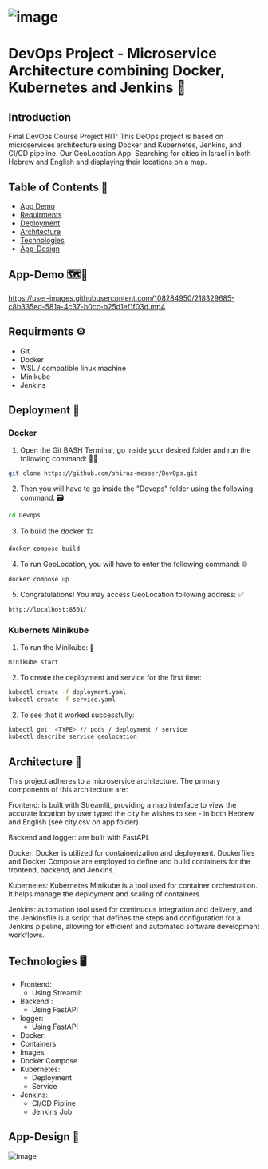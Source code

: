 # ![image](https://user-images.githubusercontent.com/108284950/218310916-06c816d9-47c6-4afe-bb4b-a853b0d09cb1.png)                              
# DevOps Project - Microservice Architecture combining Docker, Kubernetes and Jenkins  🐋


## Introduction
Final DevOps Course Project HIT:
This DeOps project is based on microservices architecture using Docker and Kubernetes, Jenkins, and CI/CD pipeline.
Our  GeoLocation App:
Searching for cities in Israel in both Hebrew and English and displaying their locations on a map.

## Table of Contents 📝
- [App Demo](#App-Demo)
- [Requirments](#Requirments)
- [Deployment](#Deployment)
- [Architecture](#Architecture)
- [Technologies](#technologies)
- [App-Design](#App-Design)

## App-Demo 🗺📍
https://user-images.githubusercontent.com/108284950/218329685-c8b335ed-581a-4c37-b0cc-b25d1ef1f03d.mp4

## Requirments ⚙️
- Git
-	Docker
-	WSL / compatible linux machine
-	Minikube 
-	Jenkins

## Deployment 🚀

### Docker
1.	Open the Git BASH Terminal, go inside your desired folder and run the following command: 🧑‍💻
```bash
git clone https://github.com/shiraz-messer/DevOps.git
```
2.	Then you will have to go inside the "Devops" folder using the following command: 🗃️
```bash
cd Devops 
```
3.	To build the docker 🏗️
```bash
docker compose build
```
4.	To run GeoLocation, you will have to enter the following command: 🌐
```bash
docker compose up
```
5.	Congratulations! You may access GeoLocation following address: ✅
```bash
http://localhost:8501/
```
###  Kubernets Minikube
1.	To run the Minikube: 🏃
```bash
minikube start
```
2.	To create the deployment and service for the first time:
```bash
kubectl create -f deployment.yaml 
kubectl create -f service.yaml
```
2.	To see that it worked successfully: 
```bash
kubectl get  <TYPE> // pods / deployment / service 
kubectl describe service geolocation 
```

## Architecture 🚧
This project adheres to a microservice architecture. The primary components of this architecture are:

Frontend: is built with Streamlit, providing a map interface to view the accurate location by user typed the city he wishes to see - in both Hebrew and English (see city.csv on app folder).

Backend and logger: are built with FastAPI.

Docker: Docker is utilized for containerization and deployment. Dockerfiles and Docker Compose are employed to define and build containers for the frontend, backend, and Jenkins.

Kubernetes: Kubernetes Minikube is a tool used for container orchestration. It helps manage the deployment and scaling of containers. 

Jenkins: automation tool used for continuous integration and delivery, and the Jenkinsfile is a script that defines the steps and configuration for a Jenkins pipeline, allowing for efficient and automated software development workflows. 

## Technologies 🖥
- Frontend:
  - Using Streamlit
- Backend :
  - Using FastAPI
- logger:
  - Using FastAPI
-  Docker:
  - Containers
  - Images
  - Docker Compose
- Kubernetes:
  - Deployment
  - Service
- Jenkins:
  - CI/CD Pipline 
  - Jenkins Job

## App-Design 🎨
![image](https://user-images.githubusercontent.com/108284950/218329974-d02f1b26-5b0f-43a9-860a-43f03f63b803.png)




